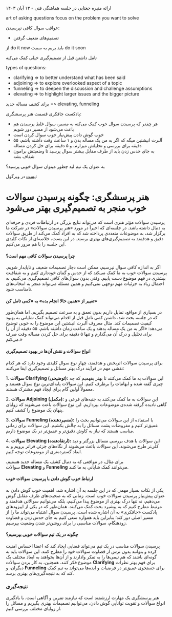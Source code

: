 ارائه منیره جغتایی در جلسه هماهنگی فنی - ۱۳ آبان ۱۴۰۳

art of asking questions
focus on the problem you want to solve

عواقب سوال کافی نپرسیدن:
- تصمیم‌های ضعیف گرفتن

از do it now باید بریم به سمت do it soon

تامل داشتن قبل از تصمیم‌گیری خیلی کمک می‌کنه

types of questions:
- clarifying => to better understand what has been said
- adjoining => to explore overlooked aspect of a topic
- funneling => to deepen the discussion and challenge assumptions
- elevating => to highlight larger issues and the bigger picture


برای کشف مساله جدید => elevating, funneling

پادکست جافکری قسمت هنر پرسشگری:
- هر چقدر که پرسیدن سوال خوب کمک می‌کنه به مسیر، سوال غلط پرسیدن هم باعث می‌شود از مسیر دور شویم
- خوب گوش دادن پیش‌نیاز خوب سوال کردن است
- آلبرت انیشتین میگه که اگر به من یک مساله بدن و ۱ ساعت وقت داشته باشم، ۵۵ دقیقه برای بررسی و تحلیلش میزارم، و ۵ دقیقه برای حل کردن مساله
- به جای حدس زدن باید از طرف مقابل بیشتر سوال پرسید تا وضعیتش برامون شفاف بشه


به عنوان یک تیم لید چطور میتوان سوال خوبی پرسید؟


[پست](https://virgool.io/@alifakoor/%D9%87%D9%86%D8%B1-%D9%BE%D8%B1%D8%B3%D8%B4%DA%AF%D8%B1%DB%8C-%DA%86%DA%AF%D9%88%D9%86%D9%87-%D9%BE%D8%B1%D8%B3%DB%8C%D8%AF%D9%86-%D8%B3%D9%88%D8%A7%D9%84%D8%A7%D8%AA-%D8%AE%D9%88%D8%A8-%D9%85%D9%86%D8%AC%D8%B1-%D8%A8%D9%87-%D8%AA%D8%B5%D9%85%DB%8C%D9%85-%DA%AF%DB%8C%D8%B1%DB%8C-%D8%A8%D9%87%D8%AA%D8%B1-%D9%85%DB%8C-%D8%B4%D9%88%D8%AF-xy34rnx6r6qm) در ویرگول:

# هنر پرسشگری: چگونه پرسیدن سوالات خوب منجر به تصمیم‌گیری بهتر می‌شود
پرسیدن سوالات مؤثر هنری است که می‌تواند نتایج بزرگی در ارتباطات فردی و حرفه‌ای به دنبال داشته باشد. در جلسه‌ای که اخیراً در مورد «هنر پرسیدن سوالات» در شرکت ما برگزار شد، به موضوعات متعددی پرداخته شد که به افراد کمک می‌کند از طریق سوالات دقیق و هدفمند به تصمیم‌گیری‌های بهتری برسند. در این پست، خلاصه‌ای از نکات کلیدی این جلسه را با هم مرور می‌کنیم.

#### چرا پرسیدن سوالات کافی مهم است؟

اگر به اندازه کافی سوال نپرسیم، ممکن است دچار تصمیمات ضعیف و ناپایدار شویم. پرسیدن سوالات خوب به ما کمک می‌کند که از حدس و گمان خودداری کنیم و به شفافیت بیشتری در فهم موضوع دست یابیم. وقتی بدون سوال‌های کافی تصمیم‌گیری می‌کنیم، به احتمال زیاد به جزئیات مهم توجهی نمی‌کنیم و همین مسئله می‌تواند منجر به انتخاب‌های نامناسب شود.

  

#### تغییر از «همین حالا انجام بده» به «کمی تامل کن»

در بسیاری از مواقع، تمایل داریم بدون تعمق و به سرعت تصمیم بگیریم. اما همان‌طور که در جلسه بحث شد، داشتن کمی تامل قبل از اقدام می‌تواند کمک شایانی به بهبود کیفیت تصمیمات کند. مثال معروف آلبرت انیشتین این موضوع را به خوبی توضیح می‌دهد: «اگر به من یک مساله بدهند و یک ساعت زمان داشته باشم، ۵۵ دقیقه از آن را برای تحلیل و درک آن می‌گذارم و تنها ۵ دقیقه برای حل کردن مساله وقت صرف می‌کنم.»

  

#### انواع سوالات و نقش آن‌ها در بهبود تصمیم‌گیری

برای پرسیدن سوالات اثربخش و هدفمند، چهار نوع سوال کلیدی وجود دارد که هر کدام نقشی مهم در فرآیند درک بهتر مسائل و تصمیم‌گیری ایفا می‌کنند:

  

1. **سوالات Clarifying (توضیحی):** این سوالات به ما کمک می‌کنند تا بهتر بفهمیم که چه چیزی گفته شده و ابهامات را برطرف کنیم. این سوالات پایه‌ای‌ترین نوع سوال هستند و معمولاً اولین گام برای ایجاد فهم مشترک هستند.

  

2. **سوالات Adjoining (مکمل):** این سوالات به ما کمک می‌کنند به جنبه‌های فرعی و گاهی نادیده گرفته شده‌ی موضوعات بپردازیم. این نوع سوالات باعث می‌شوند که زوایای پنهان یک موضوع را کشف کنیم.

  

3. **سوالات Funneling (مسیر‌دهنده):** با استفاده از این سوالات می‌توانیم بحث را عمیق‌تر کنیم و مفروضات پشت مسائل را به چالش بکشیم. این سوالات برای زمانی مناسب هستند که نیاز به کاوش دقیق‌تر و عمیق‌تر در یک موضوع داریم.

  

4. **سوالات Elevating (ارتقا‌دهنده):** این سوالات با هدف بررسی مسائل بزرگتر و دید کلی‌تر طرح می‌شوند. این سوالات باعث می‌شوند از نگاه‌های جزئی فراتر برویم و به ابعاد گسترده‌تری از موضوعات توجه کنیم.

برای مثال، در مواقعی که به دنبال کشف یک مساله جدید هستیم، سوالات **Elevating** و **Funneling** می‌توانند کمک شایانی به ما کنند.

  

#### ارتباط خوب گوش دادن با پرسیدن سوالات خوب

یکی از نکات بسیار مهمی که در این جلسه به آن اشاره شد، اهمیت خوب گوش دادن به عنوان پیش‌نیاز پرسیدن سوالات خوب است. زمانی که به صحبت‌های طرف مقابل گوش می‌دهیم، نه تنها درک بهتری از موضوع پیدا می‌کنیم، بلکه می‌توانیم سوالاتی هدفمند و مرتبط مطرح کنیم که به پیشبرد بحث کمک می‌کنند. همان‌طور که در یکی از اپیزودهای پادکست «جا‌فکری» به آن اشاره شده است، پرسیدن سوال اشتباه می‌تواند ما را از مسیر اصلی دور کند؛ بنابراین باید همواره سعی کنیم به جای حدس زدن و قضاوت زودهنگام، سوالات مناسبی را برای روشن‌تر شدن وضعیت بپرسیم.

  

#### چگونه در یک تیم سوالات خوبی بپرسیم؟

پرسیدن سوالات مناسب در یک تیم می‌تواند فضایی ایجاد کند که اعضا احساس امنیت کرده و بتوانند بدون ترس از قضاوت سوالات خود را مطرح کنند. این سوالات باید به گونه‌ای باشند که هم تیمی‌ها را به تفکر وادارند و از آن‌ها بخواهند به ابعاد مختلف یک موضوع فکر کنند. همچنین، به کار بردن سوالات **Clarifying** برای فهم بهتر نظرات دیگران، و **Funneling** برای جستجوی عمیق‌تر در فرضیات و ایده‌ها می‌تواند به تیم کمک کند که به نتیجه‌گیری‌های بهتری برسد.

  

### نتیجه‌گیری

هنر پرسشگری یک مهارت ارزشمند است که نیازمند تمرین و آگاهی است. با یادگیری انواع سوالات و تقویت توانایی گوش دادن، می‌توانیم تصمیمات بهتری بگیریم و مسائل را از زوایای مختلف بررسی کنیم.

